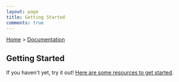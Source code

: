 ```yaml
---
layout: page
title: Getting Started
comments: true
---
```


[Home](../) > [Documentation](./)

## Getting Started


If you haven't yet, try it out! [Here are some resources to get
started](./).

